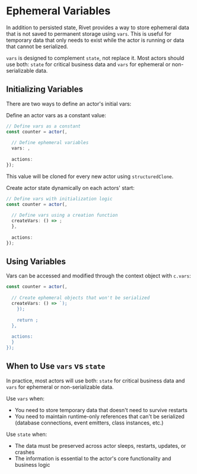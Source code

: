 # Ephemeral Variables

In addition to persisted state, Rivet provides a way to store ephemeral data that is not saved to permanent storage using `vars`. This is useful for temporary data that only needs to exist while the actor is running or data that cannot be serialized.

`vars` is designed to complement `state`, not replace it. Most actors should use both: `state` for critical business data and `vars` for ephemeral or non-serializable data.

## Initializing Variables

There are two ways to define an actor's initial vars:

Define an actor vars as a constant value:

```typescript
// Define vars as a constant
const counter = actor(,
  
  // Define ephemeral variables
  vars: ,
  
  actions: 
});
```

This value will be cloned for every new actor using `structuredClone`.

Create actor state dynamically on each actors' start:

```typescript
// Define vars with initialization logic
const counter = actor(,
  
  // Define vars using a creation function
  createVars: () => ;
  },
  
  actions: 
});
```

## Using Variables

Vars can be accessed and modified through the context object with `c.vars`:

```typescript
const counter = actor(,
  
  // Create ephemeral objects that won't be serialized
  createVars: () => `);
    });
    
    return ;
  },
  
  actions: 
  }
});
```

## When to Use `vars` vs `state`

In practice, most actors will use both: `state` for critical business data and `vars` for ephemeral or non-serializable data.

Use `vars` when:

- You need to store temporary data that doesn't need to survive restarts
- You need to maintain runtime-only references that can't be serialized (database connections, event emitters, class instances, etc.)

Use `state` when:

- The data must be preserved across actor sleeps, restarts, updates, or crashes
- The information is essential to the actor's core functionality and business logic
